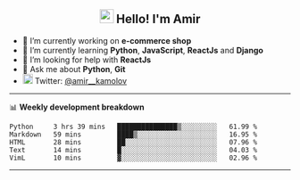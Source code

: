 <h2 align="center"><img src="https://media.giphy.com/media/hvRJCLFzcasrR4ia7z/giphy.gif" width="25px"> Hello! I'm Amir</h2>

- 🔭 I’m currently working on **e-commerce shop**
- 🌱 I’m currently learning **Python**, **JavaScript**, **ReactJs** and **Django**
- 🤔 I’m looking for help with **ReactJs**
- 💬 Ask me about **Python**, **Git**
- <img alt="Amir Kamolov | Twitter" width="18px" src="https://raw.githubusercontent.com/peterthehan/peterthehan/master/assets/twitter.svg" /> Twitter: [@amir__kamolov ](https://twitter.com/amir__kamolov)

---

📊 **Weekly development breakdown**
<!--START_SECTION:waka-->
```text
Python     3 hrs 39 mins   ███████████████▒░░░░░░░░░   61.99 % 
Markdown   59 mins         ████▒░░░░░░░░░░░░░░░░░░░░   16.95 % 
HTML       28 mins         ██░░░░░░░░░░░░░░░░░░░░░░░   07.96 % 
Text       14 mins         █░░░░░░░░░░░░░░░░░░░░░░░░   04.03 % 
VimL       10 mins         ▓░░░░░░░░░░░░░░░░░░░░░░░░   02.96 % 
```
<!--END_SECTION:waka-->

---
